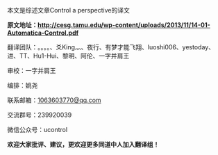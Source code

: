 
本文是综述文章Control a perspective的译文

**原文地址：http://cesg.tamu.edu/wp-content/uploads/2013/11/14-01-Automatica-Control.pdf**

翻译团队：。。。。、爻King灬、夜行、有梦才能飞翔、luoshi006、yestoday、进、TT、Hu1-Hui、黎明、阿伦、一字并肩王

审校：一字并肩王

编排：姚尧

联系邮箱：1063603770@qq.com

交流群号：239920039

微信公众号：ucontrol

**欢迎大家批评、建议，更欢迎更多同道中人加入翻译组！**
